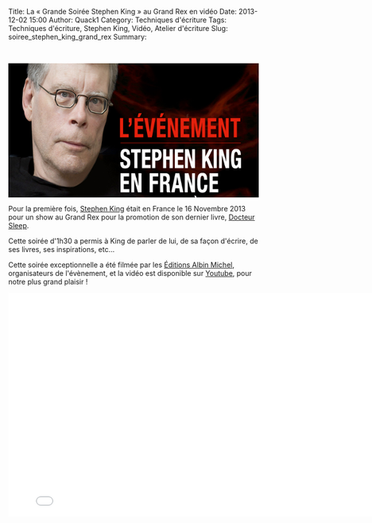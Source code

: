 Title: La « Grande Soirée Stephen King » au Grand Rex en vidéo
Date: 2013-12-02 15:00
Author: Quack1
Category: Techniques d'écriture
Tags: Techniques d'écriture, Stephen King, Vidéo, Atelier d'écriture
Slug: soiree_stephen_king_grand_rex
Summary: 

&nbsp;
<div align=center><img src="upload/stephen_king_grand_rex.png" width="600" height="270" align=center /></div>

Pour la première fois, [Stephen King](http://fr.wikipedia.org/wiki/Stephen_King "Stephen King - Wikipédia") était en France le 16 Novembre 2013 pour un show au Grand Rex pour la promotion de son dernier livre, [Docteur Sleep](http://fr.wikipedia.org/wiki/Docteur_Sleep "Docteur Sleep - Wikipédia").

Cette soirée d'1h30 a permis à King de parler de lui, de sa façon d'écrire, de ses livres, ses inspirations, etc...

Cette soirée exceptionnelle a été filmée par les [Éditions Albin Michel](http://www.albin-michel.fr/), organisateurs de l'évènement, et la vidéo est disponible sur [Youtube](http://www.youtube.com/user/VideoAlbinMichel "Éditions Albin Michel - Youtube"), pour notre plus grand plaisir !

<iframe width="800" height="450" src="//www.youtube.com/embed/vtpOY5dzmMY" frameborder="0" allowfullscreen></iframe>